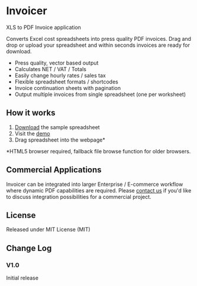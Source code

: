 # Invoicer
XLS to PDF Invoice application

Converts Excel cost spreadsheets into press quality PDF invoices. Drag and drop or upload your spreadsheet and within seconds invoices are ready for download.

- Press quality, vector based output
- Calculates NET / VAT / Totals
- Easily change hourly rates / sales tax
- Flexible spreadsheet formats / shortcodes
- Invoice continuation sheets with pagination
- Output multiple invoices from single spreadsheet (one per worksheet)

## How it works
1. [Download](http://invoicer.eye-design.co.uk/templates/Sample-Costs-Spreadsheet.xls) the sample spreadsheet
2. Visit the [demo](http://invoicer.eye-design.co.uk)
3. Drag spreadsheet into the webpage*

*HTML5 browser required, fallback file browse function for older browsers.

## Commercial Applications
Invoicer can  be integrated into larger Enterprise / E-commerce workflow where dynamic PDF capabilities are required. Please [contact us](http://eye-design.co.uk/contact.php) if you'd like to discuss integration possibilities for a commercial project.

## License
Released under MIT License (MIT)

## Change Log
### V1.0
Initial release
